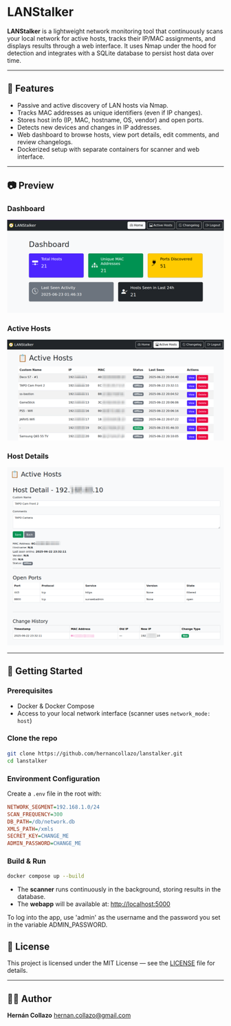 # LANStalker

**LANStalker** is a lightweight network monitoring tool that continuously scans your local network for active hosts, tracks their IP/MAC assignments, and displays results through a web interface. It uses Nmap under the hood for detection and integrates with a SQLite database to persist host data over time.

---

## 🧩 Features

- Passive and active discovery of LAN hosts via Nmap.
- Tracks MAC addresses as unique identifiers (even if IP changes).
- Stores host info (IP, MAC, hostname, OS, vendor) and open ports.
- Detects new devices and changes in IP addresses.
- Web dashboard to browse hosts, view port details, edit comments, and review changelogs.
- Dockerized setup with separate containers for scanner and web interface.

---

## 📷 Preview

### Dashboard
![Dashboard Screenshot](doc/screenshot_dashboard.png)

### Active Hosts
![Active Hosts Screenshot](doc/screenshot_hosts.png)

### Host Details
![Host Details Screenshot](doc/screenshot_host-details.png)


---
## 🚀 Getting Started

### Prerequisites

- Docker & Docker Compose
- Access to your local network interface (scanner uses `network_mode: host`)

### Clone the repo

```bash
git clone https://github.com/hernancollazo/lanstalker.git
cd lanstalker
```

### Environment Configuration

Create a `.env` file in the root with:

```ini
NETWORK_SEGMENT=192.168.1.0/24
SCAN_FREQUENCY=300
DB_PATH=/db/network.db
XMLS_PATH=/xmls
SECRET_KEY=CHANGE_ME
ADMIN_PASSWORD=CHANGE_ME
```

### Build & Run

```bash
docker compose up --build
```

- The **scanner** runs continuously in the background, storing results in the database.
- The **webapp** will be available at: [http://localhost:5000](http://localhost:5000)


To log into the app, use 'admin' as the username and the password you set in the variable ADMIN_PASSWORD.

## 🪪 License

This project is licensed under the MIT License — see the [LICENSE](LICENSE) file for details.

---

## 👨‍💻 Author

**Hernán Collazo**
[hernan.collazo@gmail.com](mailto:hernan.collazo@gmail.com)
